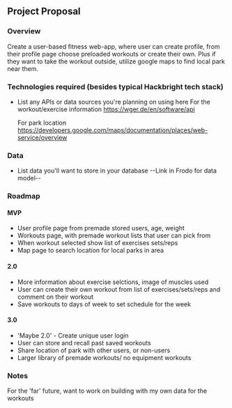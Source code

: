 ## Project Proposal

### Overview

Create a user-based fitness web-app, where user can create profile, from their profile page choose preloaded workouts or create their own. Plus if they want to take the workout outside, utilize google maps to find local park near them. 

### Technologies required (besides typical Hackbright tech stack)

- List any APIs or data sources you're planning on using here
    For the workout/exercise information 
    https://wger.de/en/software/api

    For park location 
    https://developers.google.com/maps/documentation/places/web-service/overview

### Data

- List data you'll want to store in your database
        --Link in Frodo for data model--

### Roadmap

#### MVP

- User profile page from premade stored users, age, weight
- Workouts page, with premade workout lists that user can pick from 
- When workout selected show list of exercises sets/reps
- Map page to search location for local parks in area

#### 2.0

- More information about exercise selctions, image of muscles used
- User can create their own workout from list of exercises/sets/reps
    and comment on their workout
- Save workouts to days of week to set schedule for the week

#### 3.0

- 'Maybe 2.0' - Create unique user login
- User can store and recall past saved workouts
- Share location of park with other users, or non-users
- Larger library of premade workouts/ no equipment workouts

### Notes

For the 'far' future, want to work on building with my own data for the workouts 